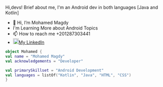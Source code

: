 Hi,devs!
Brief about me, I'm an Android dev in both languages [Java and Kotlin] 


- 👋 Hi, I’m Mohamed Magdy
- I'm Learning More about Android Topics
- 📫 How to reach me +201287303441
- <a href="https://www.linkedin.com/in/m7mad-magdy99/"> <img src="https://m7madmagdy.github.io/pages/linkedin.png" width="18px"/>My LinkedIn</a>

 ```kotlin
object Mohamed {
 val name = "Mohamed Magdy"
 val acknowledgements = "Developer"
 
 val primarySkillset = "Android Development"
 val languages = listOf("Kotlin", "Java", "HTML", "CSS")
}
```
